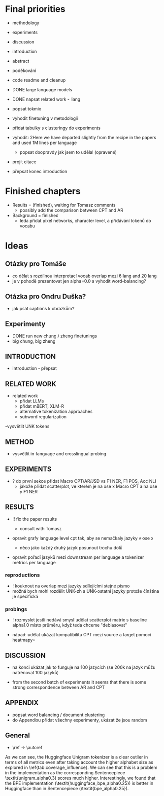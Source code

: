 # Final priorities
- methodology
- experiments
- discussion
- introduction
- abstract
- poděkování
- code readme and cleanup



- DONE large language models
- DONE napsat related work - liang

- popsat tokmix


- vyhodit finetuning v metodologii

- přidat tabulky s clusteringy do experiments

- vyhodit: 2Here we have departed slightly from the recipe in the papers and used 1M lines per language
    - popsat doopravdy jak jsem to udělal (opravené)

- projít citace
- přepsat konec introduction

# Finished chapters

- Results = (finished), waiting for Tomasz comments
    - possibly add the comparison between CPT and AR
- Background = finished
    - leda přidat pixel networks, character level, a přidávání tokenů do vocabu

# Ideas

## Otázky pro Tomáše

- co dělat s rozdílnou interpretací vocab overlap mezi 6 lang and 20 lang
- je v pohodě prezentovat jen alpha=0.0 a vyhodit word-balancing?

## Otázka pro Ondru Duška?
- jak psát captions k obrázkům?

## Experimenty

- DONE run new chung / zheng finetunings
- big chung, big zheng

## INTRODUCTION

- introduction - přepsat

## RELATED WORK
- related work
    - přidat LLMs
    - přidat mBERT, XLM-R
    - alternative tokenization approaches
    - subword regularization

-vysvětlit UNK tokens

## METHOD

- vysvětlit in-language and crosslingual probing


## EXPERIMENTS

- ? do první sekce přidat Macro CPT/AR/JSD vs F1 NER, F1 POS, Acc NLI
    - jakože přidat scatterplot, ve kterém je na ose x Macro CPT a na ose y F1 NER

## RESULTS

- !! fix the paper results
    - consult with Tomasz

- opravit grafy language level cpt tak, aby se nemačkaly jazyky v ose x
    - něco jako každý druhý jazyk posunout trochu dolů

- opravit pořadí jazyků mezi downstream per language a tokenizer metrics per language

### reproductions
- ! kouknout na overlap mezi jazyky sdílejícími stejné písmo
- možná bych mohl rozdělit UNK-zh a UNK-ostatní jazyky protože čínština je specifická


### probings

- ! rozmyslet jestli nedává smysl udělat scatterplot matrix s baseline alpha1.0 místo průměru, když teda chceme "debiasovat"


- nápad: udělat ukázat kompatibilitu CPT mezi source a target pomocí heatmapy=



## DISCUSSION

- na konci ukázat jak to funguje na 100 jazycích (se 200k na jazyk můžu natrénovat 100 jazyků)

- from the second batch of experiments it seems that there is some strong correspondence between AR and CPT

## APPENDIX

- popsat word balancing / document clustering
- do Appendixu přidat všechny experimenty, ukázat že jsou random

## General

- \ref -> \autoref


As we can see, the Huggingface Unigram tokenizer is a clear outlier in terms of all metrics even after taking account the higher alphabet size as explored in \ref{tab:coverage_influence}. We can see that this is a problem in the implementation as the corresponding Sentencepiece \textit{unigram\_alpha0.3} scores much higher. Interestingly, we found that the BPE implementation (\textit{huggingface\_bpe\_alpha0.25}) is better in Huggingface than in Sentencepiece (\textit{bpe\_alpha0.25}).